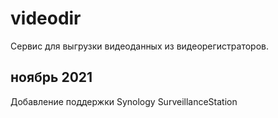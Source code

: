 videodir
========

Сервис для выгрузки видеоданных из видеорегистраторов.

ноябрь 2021
-----------

Добавление поддержки Synology SurveillanceStation
